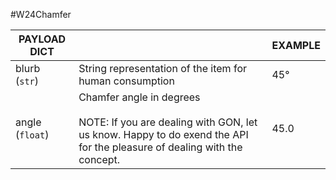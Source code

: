 #W24Chamfer


| PAYLOAD DICT      |                                                      | EXAMPLE                                      |
| ------------------| -----------------------------------------------------|---------------------------------------------- |
| blurb<br/>(`str`) | String representation of the item for human consumption    | 45°                             |
| angle <br/>(`float`)             |  Chamfer angle in degrees <br/><br/>NOTE: If you are dealing with GON, let us know. Happy to do exend the API for the pleasure of dealing with the concept. | 45.0                     |
